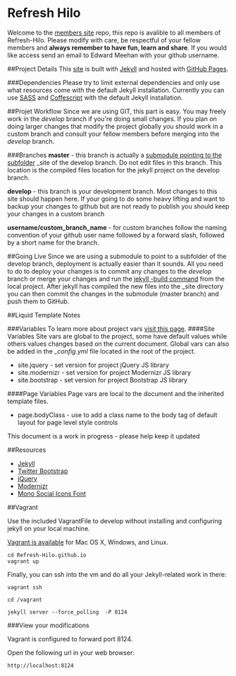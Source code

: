 Refresh Hilo
============
Welcome to the [members site](http://www.refresh-hilo.org) repo, this repo is avalible to all members of Refresh-Hilo. Please modify with care, be respectful of your fellow members and **always remember to have fun, learn and share**. If you would like access send an email to Edward Meehan with your github username.

##Project Details
This [site](http://www.refresh-hilo.org) is built with [Jekyll](http://jekyllrb.com/) and hosted with [GitHub Pages](https://pages.github.com/).

###Dependencies
Please try to limit external dependencies and only use what resources come with the default Jekyll installation. Currently you can use [SASS](http://sass-lang.com) and [Coffescript](http://coffeescript.org) with the default Jekyll installation.

##Projet Workflow
Since we are using GIT, this part is easy. You may freely work in the *develop* branch if you're doing small changes. If you plan on doing larger changes that modify the project globally you should work in a custom branch and consult your fellow members before merging into the *develop* branch.

###Branches
**master** - this branch is actually a [submodule pointing to the subfolder](http://blog.blindgaenger.net/generate_github_pages_in_a_submodule.html) _site of the develop branch. Do not edit files in this branch. This location is the compiled files location for the jekyll project on the develop branch.

**develop** - this branch is your development branch. Most changes to this site should happen here. If your going to do some heavy lifting and want to backup your changes to github but are not ready to publish you should keep your changes in a custom branch

**username/custom_branch_name** - for custom branches follow the naming convention of your github user name followed by a forward slash, followed by a short name for the branch. 

##Going Live
Since we are using a submodule to point to a subfolder of the develop branch, deployment is actually easier than it sounds. All you need to do to deploy your changes is to commit any changes to the *develop* branch or merge your changes and run the [jekyll -build command](http://jekyllrb.com/docs/usage/) from the local project. After jekyll has compiled the new files into the _site directory you can then commit the changes in the submodule (master branch) and push them to GitHub.

##Liquid Template Notes

###Variables
To learn more about project vars [visit this page](http://jekyllrb.com/docs/variables/).
####Site Variables
Site vars are global to the project, some have default values while others values changes based on the current document. Global vars can also be added in the *_config.yml* file located in the root of the project.
* site.jquery - set version for project jQuery JS library
* site.modernizr - set version for project Modernizr JS library
* site.bootstrap - set version for project Bootstrap JS library

####Page Variables
Page vars are local to the document and the inherited template files.
* page.bodyClass - use to add a class name to the body tag of default layout for page level style controls

This document is a work in progress - please help keep it updated

##Resources

* [Jekyll](http://jekyllrb.com/)
* [Twitter Bootstrap](http://getbootstrap.com/)
* [jQuery](http://jquery.com/)
* [Modernizr](http://modernizr.com/)
* [Mono Social Icons Font](http://drinchev.github.io/monosocialiconsfont/)

##Vagrant

Use the included VagrantFile to develop without installing and configuring jekyll on your local machine.

[Vagrant is available](https://www.vagrantup.com) for Mac OS X, Windows, and Linux.


```
cd Refresh-Hilo.github.io
vagrant up
```

Finally, you can ssh into the vm and do all your Jekyll-related work in there:

```
vagrant ssh

cd /vagrant

jekyll server --force_polling  -P 8124
```

###View your modifications

Vagrant is configured to forward port 8124.

Open the following url in your web browser:

```
http://localhost:8124
```